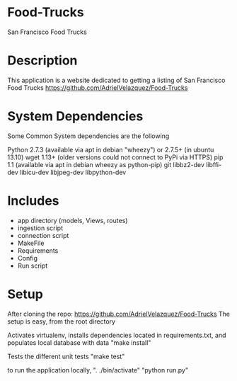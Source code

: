 Food-Trucks
===========

San Francisco Food Trucks

Description
===========
This application is a website dedicated to getting a listing of San Francisco Food Trucks
https://github.com/AdrielVelazquez/Food-Trucks

System Dependencies
===================
Some Common System dependencies are the following

Python 2.7.3 (available via apt in debian "wheezy") or 2.7.5+ (in ubuntu 13.10)
wget 1.13+ (older versions could not connect to PyPi via HTTPS)
pip 1.1 (available via apt in debian wheezy as python-pip)
git
libbz2-dev
libffi-dev
libicu-dev
libjpeg-dev
libpython-dev

Includes
========
- app directory (models, Views, routes)
- ingestion script
- connection script
- MakeFile
- Requirements
- Config
- Run script


Setup
=====
After cloning the repo:
https://github.com/AdrielVelazquez/Food-Trucks
The setup is easy, from the root directory

Activates virtualenv, installs dependencies located in requirements.txt, and populates local database with data
"make install"

Tests the different unit tests
"make test"

to run the application locally,
". ./bin/activate"
"python run.py"




